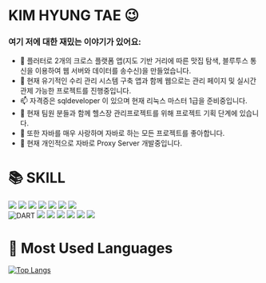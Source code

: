 # KIM HYUNG TAE 😉

<h3> 여기 저에 대한 재밌는 이야기가 있어요: </h3>

- 🔭 플러터로 2개의 크로스 플랫폼 앱(지도 기반 거리에 따른 맛집 탐색, 블루투스 통신을 이용하여 웹 서버와 데이터를 송수신)을 만들었습니다.
- 🌱 현재 유기적인 수리 관리 시스템 구축 앱과 함께 웹으로는 관리 페이지 및 실시간 관제 가능한 프로젝트를 진행중입니다.
- 📫 자격증은 sqldeveloper 이 있으며 현재 리눅스 마스터 1급을 준비중입니다.
- 👯 현재 팀원 분들과 함께 헬스장 관리프로젝트를 위해 프로젝트 기획 단계에 있습니다.
- 🤔 또한 자바를 매우 사랑하며 자바로 하는 모든 프로젝트를 좋아합니다.
- 💬 현재 개인적으로 자바로 Proxy Server 개발중입니다.

<div><h1>📚  SKILL </h1></div>
<div> 
<img src="https://img.shields.io/badge/java-007396?style=for-the-badge&logo=java&logoColor=white">
<img src="https://img.shields.io/badge/html5-E34F26?style=for-the-badge&logo=html5&logoColor=white">
<img src="https://img.shields.io/badge/css-1572B6?style=for-the-badge&logo=css3&logoColor=white">
<img src="https://img.shields.io/badge/javascript-F7DF1E?style=for-the-badge&logo=javascript&logoColor=black">
<img src="https://img.shields.io/badge/jquery-0769AD?style=for-the-badge&logo=jquery&logoColor=white">
<img src="https://img.shields.io/badge/oracle-F80000?style=for-the-badge&logo=oracle&logoColor=white">
<img src="https://img.shields.io/badge/mysql-4479A1?style=for-the-badge&logo=mysql&logoColor=white">
 <br/>
<img alt="DART" src="https://img.shields.io/badge/Dart-0175C2?style=for-the-badge&logo=dart&logoColor=white"/>
<img src="https://img.shields.io/badge/firebase-FFCA28?style=for-the-badge&logo=firebase&logoColor=white">
<img src="https://img.shields.io/badge/node.js-339933?style=for-the-badge&logo=Node.js&logoColor=white">
<img src="https://img.shields.io/badge/flutter-02569B?style=for-the-badge&logo=flutter&logoColor=white">
<img src="https://img.shields.io/badge/linux-FCC624?style=for-the-badge&logo=linux&logoColor=black">
<img src="https://img.shields.io/badge/github-181717?style=for-the-badge&logo=github&logoColor=white">
<img src="https://img.shields.io/badge/git-F05032?style=for-the-badge&logo=git&logoColor=white">
</div>


<div><h1>🍎  Most Used Languages </h1></div>

[![Top Langs](https://github-readme-stats.vercel.app/api/top-langs/?username=ARAN)](https://github.com/anuraghazra/github-readme-stats)

